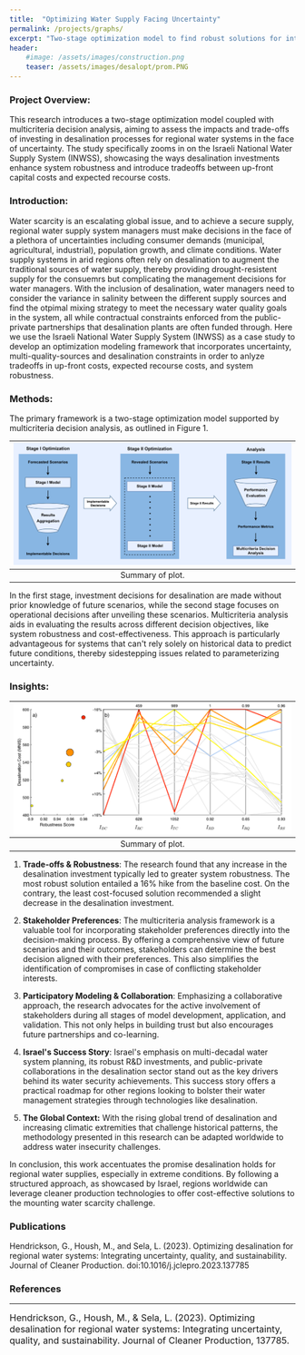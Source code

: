 ```yaml
---
title:  "Optimizing Water Supply Facing Uncertainty"
permalink: /projects/graphs/
excerpt: "Two-stage optimization model to find robust solutions for integrating desalination in regional water supply"
header:
    #image: /assets/images/construction.png
    teaser: /assets/images/desalopt/prom.PNG
---
```


### Project Overview:
This research introduces a two-stage optimization model coupled with multicriteria decision analysis, aiming to assess the impacts and trade-offs of investing in desalination processes for regional water systems in the face of uncertainty. The study specifically zooms in on the Israeli National Water Supply System (INWSS), showcasing the ways desalination investments enhance system robustness and introduce tradeoffs between up-front capital costs and expected recourse costs.

### Introduction:
Water scarcity is an escalating global issue, and to achieve a secure supply, regional water supply system managers must make decisions in the face of a plethora of uncertainties including consumer demands (municipal, agricultural, industrial), population growth, and climate conditions. Water supply systems in arid regions often rely on desalination to augment the traditional sources of water supply, thereby providing drought-resistent supply for the consuemrs but complicating the management decisions for water managers. With the inclusion of desalination, water managers need to consider the variance in salinity between the different supply sources and find the otpimal mixing strategy to meet the necessary water quality goals in the system, all while contractual constraints enforced from the public-private partnerships that desalination plants are often funded through. Here we use the Israeli National Water Supply System (INWSS) as a case study to develop an optimization modeling framework that incorporates uncertainty, multi-quality-sources and desalination constraints in order to anlyze tradeoffs in up-front costs, expected recourse costs, and system robustness.


### Methods:
The primary framework is a two-stage optimization model supported by multicriteria decision analysis, as outlined in Figure 1. 

| ![Parallel plot](/assets/images/desalopt/framework.png) |
|:--:|
| Summary of plot. |

In the first stage, investment decisions for desalination are made without prior knowledge of future scenarios, while the second stage focuses on operational decisions after unveiling these scenarios. Multicriteria analysis aids in evaluating the results across different decision objectives, like system robustness and cost-effectiveness. This approach is particularly advantageous for systems that can't rely solely on historical data to predict future conditions, thereby sidestepping issues related to parameterizing uncertainty.


### Insights:

| ![Parallel plot](/assets/images/desalopt/scatter_pplot.PNG) |
|:--:|
| Summary of plot. |

1. **Trade-offs & Robustness**: The research found that any increase in the desalination investment typically led to greater system robustness. The most robust solution entailed a 16% hike from the baseline cost. On the contrary, the least cost-focused solution recommended a slight decrease in the desalination investment.

2. **Stakeholder Preferences**: The multicriteria analysis framework is a valuable tool for incorporating stakeholder preferences directly into the decision-making process. By offering a comprehensive view of future scenarios and their outcomes, stakeholders can determine the best decision aligned with their preferences. This also simplifies the identification of compromises in case of conflicting stakeholder interests.

3. **Participatory Modeling & Collaboration**: Emphasizing a collaborative approach, the research advocates for the active involvement of stakeholders during all stages of model development, application, and validation. This not only helps in building trust but also encourages future partnerships and co-learning.

4. **Israel's Success Story**: Israel's emphasis on multi-decadal water system planning, its robust R&D investments, and public-private collaborations in the desalination sector stand out as the key drivers behind its water security achievements. This success story offers a practical roadmap for other regions looking to bolster their water management strategies through technologies like desalination.

5. **The Global Context:** With the rising global trend of desalination and increasing climatic extremities that challenge historical patterns, the methodology presented in this research can be adapted worldwide to address water insecurity challenges.

In conclusion, this work accentuates the promise desalination holds for regional water supplies, especially in extreme conditions. By following a structured approach, as showcased by Israel, regions worldwide can leverage cleaner production technologies to offer cost-effective solutions to the mounting water scarcity challenge.

### Publications
Hendrickson, G., Housh, M., and Sela, L. (2023). Optimizing desalination for regional water systems: Integrating uncertainty, quality, and sustainability. Journal of Cleaner Production. doi:10.1016/j.jclepro.2023.137785

### References
---
<font size="3">
Hendrickson, G., Housh, M., & Sela, L. (2023). Optimizing desalination for regional water systems: Integrating uncertainty, quality, and sustainability. Journal of Cleaner Production, 137785.
</font>
